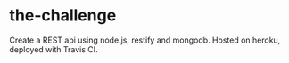 # the-challenge
Create a REST api using node.js, restify and mongodb. Hosted on heroku, deployed with Travis CI.

